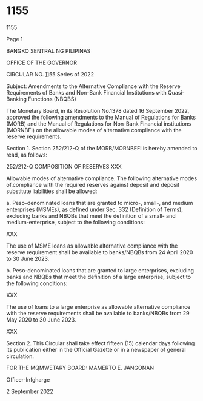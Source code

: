 # 1155

1155

Page 1

BANGKO SENTRAL NG PILIPINAS

OFFICE OF THE GOVERNOR

CIRCULAR NO. ]]55 Series of 2022

Subject: Amendments to the Alternative Compliance with the Reserve Requirements of Banks and Non-Bank Financial Institutions with Quasi-Banking Functions (NBQBS)

The Monetary Board, in its Resolution No.1378 dated 16 September 2022, approved the following amendments to the Manual of Regulations for Banks (MORB) and the Manual of Regulations for Non-Bank Financial institutions (MORNBFI) on the allowable modes of alternative compliance with the reserve requirements.

Section 1. Section 252/212-Q of the MORB/MORNBEFI is hereby amended to read, as follows:

252/212-Q COMPOSITION OF RESERVES XXX

Allowable modes of alternative compliance. The following alternative modes of.compliance with the required reserves against deposit and deposit substitute liabilities shall be allowed:

a. Peso-denominated loans that are granted to micro-, small-, and medium enterprises (MSMEs), as defined under Sec. 332 (Definition of Terms), excluding banks and NBQBs that meet the definition of a small- and medium-enterprise, subject to the following conditions:

XXX

The use of MSME loans as allowable alternative compliance with the reserve requirement shall be available to banks/NBQBs from 24 April 2020 to 30 June 2023.

b. Peso-denominated loans that are granted to large enterprises, excluding banks and NBQBs that meet the definition of a large enterprise, subject to the following conditions:

XXX

The use of loans to a large enterprise as allowable alternative compliance with the reserve requirements shall be available to banks/NBQBs from 29 May 2020 to 30 June 2023.

XXX

Section 2. This Circular shall take effect fifteen (15) calendar days following its publication either in the Official Gazette or in a newspaper of general circulation.

FOR THE MQMWETARY BOARD: MAMERTO E. JANGONAN

Officer-Infgharge

2 September 2022